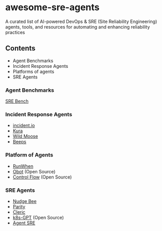 # awesome-sre-agents
A curated list of AI-powered DevOps &amp; SRE (Site Reliability Engineering) agents, tools, and resources for automating and enhancing reliability practices

## Contents
- Agent Benchmarks
- Incident Response Agents
- Platforms of agents
- SRE Agents

### Agent Benchmarks
[SRE Bench](https://sreben.ch/)


### Incident Response Agents
- [incident.io](https://incident.io/ai)
- [Kura](https://www.usekura.com/)
- [Wild Moose](https://www.wildmoose.ai/)
- [Beeps](https://www.beeps.co/)

### Platform of Agents
- [RunWhen](https://www.runwhen.com/)
- [Obot](https://github.com/obot-platform/obot) (Open Source)
- [Control Flow](https://github.com/PrefectHQ/ControlFlow) (Open Source)

### SRE Agents
- [Nudge Bee](https://nudgebee.com/)
- [Parity](https://www.tryparity.com/)
- [Cleric](https://cleric.io/)
- [k8s-GPT](https://github.com/k8sgpt-ai/k8sgpt) (Open Source)
- [Agent SRE](https://agentsre.ai/)


